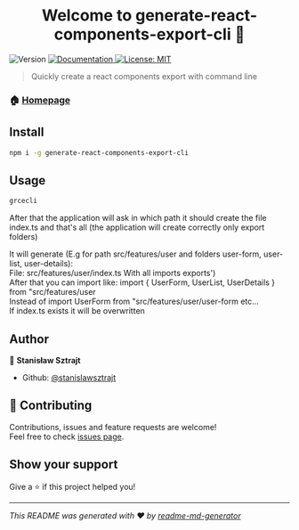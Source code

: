 <h1 align="center">Welcome to generate-react-components-export-cli 👋</h1>
<p>
  <img alt="Version" src="https://img.shields.io/badge/version-1.0.0-blue.svg?cacheSeconds=2592000" />
  <a href="https://github.com/stanislawsztrajt/generate-react-components-export-cli#readme" target="_blank">
    <img alt="Documentation" src="https://img.shields.io/badge/documentation-yes-brightgreen.svg" />
  </a>
  <a href="#" target="_blank">
    <img alt="License: MIT" src="https://img.shields.io/badge/License-MIT-yellow.svg" />
  </a>
</p>

> Quickly create a react components export with command line

### 🏠 [Homepage](https://github.com/stanislawsztrajt/generate-react-components-export-cli)

## Install

```sh
npm i -g generate-react-components-export-cli
```

## Usage

```sh
grcecli
```

After that the application will ask in which path it should create the file index.ts and that's all (the application will create correctly only export folders)

It will generate (E.g for path src/features/user and folders user-form, user-list, user-details): <br />
File: src/features/user/index.ts With all imports exports') <br />
After that you can import like: import { UserForm, UserList, UserDetails } from "src/features/user <br />
Instead of import UserForm from "src/features/user/user-form etc... <br />
If index.ts exists it will be overwritten

## Author

👤 **Stanisław Sztrajt**

* Github: [@stanislawsztrajt](https://github.com/stanislawsztrajt)

## 🤝 Contributing

Contributions, issues and feature requests are welcome!<br />Feel free to check [issues page](https://github.com/stanislawsztrajt/generate-react-components-export-cli/issues). 

## Show your support

Give a ⭐️ if this project helped you!

***
_This README was generated with ❤️ by [readme-md-generator](https://github.com/kefranabg/readme-md-generator)_